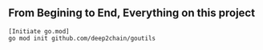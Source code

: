 ## From Begining to End, Everything on this project
```
[Initiate go.mod]
go mod init github.com/deep2chain/goutils
```